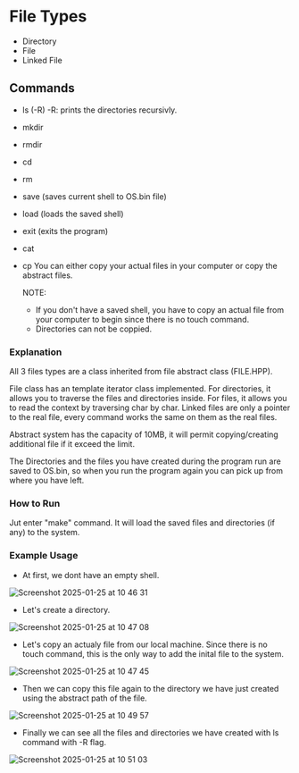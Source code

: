 # File Types

- Directory
- File
- Linked File

## Commands

- ls (-R)
  -R: prints the directories recursivly.
- mkdir
- rmdir
- cd
- rm
- save (saves current shell to OS.bin file)
- load (loads the saved shell)
- exit (exits the program)
- cat
- cp
  You can either copy your actual files in your computer or copy the abstract files.
  
  NOTE:
  - If you don't have a saved shell, you have to copy an actual file from your computer to begin since there is no touch command.
  - Directories can not be coppied.

### Explanation

  All 3 files types are a class inherited from file abstract class (FILE.HPP). 
  
  File class has an template iterator class implemented. For directories, it allows you to traverse the files and directories inside. For files, it allows you to read the context by traversing char by char. Linked files are only a pointer to the real file, every command works the same on them as the real files. 

  Abstract system has the capacity of 10MB, it will permit copying/creating additional file if it exceed the limit.

  The Directories and the files you have created during the program run are saved to OS.bin, so when you run the program again you can pick up from where you have left.

### How to Run

  Jut enter "make" command. It will load the saved files and directories (if any) to the system.

### Example Usage

  - At first, we dont have an empty shell.
    
  ![Screenshot 2025-01-25 at 10 46 31](https://github.com/user-attachments/assets/0ee25c6b-327d-4968-8d6e-98e3f7200ff7)

  - Let's create a directory.

  ![Screenshot 2025-01-25 at 10 47 08](https://github.com/user-attachments/assets/067ab9c7-fc9f-42d9-a549-91fba10bee46)

  - Let's copy an actualy file from our local machine. Since there is no touch command, this is the only way to add the inital file to the system.

  ![Screenshot 2025-01-25 at 10 47 45](https://github.com/user-attachments/assets/1d0b6573-b125-4e43-aae6-67145a21b375)

  - Then we can copy this file again to the directory we have just created using the abstract path of the file.

  ![Screenshot 2025-01-25 at 10 49 57](https://github.com/user-attachments/assets/0986c1a8-be98-4071-bf07-648277585eb0)

  - Finally we can see all the files and directories we have created with ls command with -R flag.

  ![Screenshot 2025-01-25 at 10 51 03](https://github.com/user-attachments/assets/5c2286e3-6787-4482-b8ab-a27e2650b90e)

  
